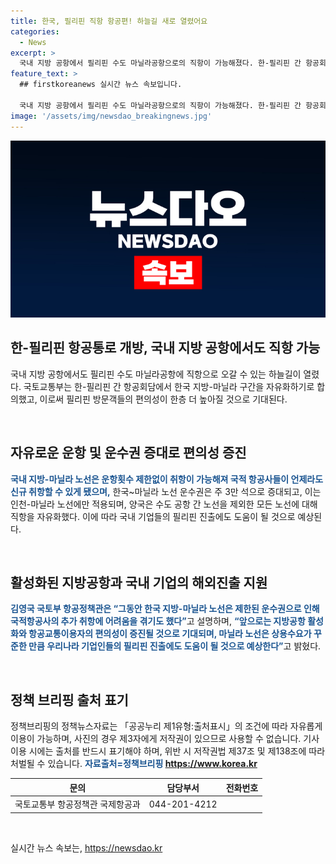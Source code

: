 ```yaml
---
title: 한국, 필리핀 직항 항공편! 하늘길 새로 열렸어요
categories:
  - News
excerpt: >
  국내 지방 공항에서 필리핀 수도 마닐라공항으로의 직항이 가능해졌다. 한-필리핀 간 항공회담에서 한국 지방-마닐라 구간을 자유화하기로 합의된 것으로 전해졌다. 한국 지방-마닐라 노선은 이제 운항횟수 제한이 없어졌으며, 운수권도 증대되고 직항이 자유화됐다. 국토부는 이로 인해 지방공항 활성화와 편의성이 증진될 것으로 기대하며, 여행객과 기업의 이용이 도움이 될 것으로 기대된다.
feature_text: >
  ## firstkoreanews 실시간 뉴스 속보입니다.

  국내 지방 공항에서 필리핀 수도 마닐라공항으로의 직항이 가능해졌다. 한-필리핀 간 항공회담에서 한국 지방-마닐라 구간을 자유화하기로 합의된 것으로 전해졌다. 한국 지방-마닐라 노선은 이제 운항횟수 제한이 없어졌으며, 운수권도 증대되고 직항이 자유화됐다. 국토부는 이로 인해 지방공항 활성화와 편의성이 증진될 것으로 기대하며, 여행객과 기업의 이용이 도움이 될 것으로 기대된다.
image: '/assets/img/newsdao_breakingnews.jpg'
---
```


<p><img src="/assets/img/newsdao_breakingnews.jpg" alt="firstkoreanews 속보" /></p>

<h2 data-ke-size="size26">한-필리핀 항공통로 개방, 국내 지방 공항에서도 직항 가능</h2>

<p>국내 지방 공항에서도 필리핀 수도 마닐라공항에 직항으로 오갈 수 있는 하늘길이 열렸다. 국토교통부는 한-필리핀 간 항공회담에서 한국 지방-마닐라 구간을 자유화하기로 합의했고, 이로써 필리핀 방문객들의 편의성이 한층 더 높아질 것으로 기대된다.</p>

<p data-ke-size="size16">&nbsp;</p>

<h2 data-ke-size="size24">자유로운 운항 및 운수권 증대로 편의성 증진</h2>

<p><b><span style="color: #1a5490;">국내 지방-마닐라 노선은 운항횟수 제한없이 취항이 가능해져 국적 항공사들이 언제라도 신규 취항할 수 있게 됐으며,</span></b> 한국~마닐라 노선 운수권은 주 3만 석으로 증대되고, 이는 인천-마닐라 노선에만 적용되며, 양국은 수도 공항 간 노선을 제외한 모든 노선에 대해 직항을 자유화했다. 이에 따라 국내 기업들의 필리핀 진출에도 도움이 될 것으로 예상된다.</p>

<p data-ke-size="size16">&nbsp;</p>

<h2 data-ke-size="size24">활성화된 지방공항과 국내 기업의 해외진출 지원</h2>

<p><b><span style="color: #1a5490;">김영국 국토부 항공정책관은 “그동안 한국 지방-마닐라 노선은 제한된 운수권으로 인해 국적항공사의 추가 취항에 어려움을 겪기도 했다”</span></b>고 설명하며, <b><span style="color: #1a5490;">“앞으로는 지방공항 활성화와 항공교통이용자의 편의성이 증진될 것으로 기대되며, 마닐라 노선은 상용수요가 꾸준한 만큼 우리나라 기업인들의 필리핀 진출에도 도움이 될 것으로 예상한다”</span></b>고 밝혔다. </p>

<p data-ke-size="size16">&nbsp;</p>

<h2 data-ke-size="size24">정책 브리핑 출처 표기</h2>

<p>정책브리핑의 정책뉴스자료는 「공공누리 제1유형:출처표시」의 조건에 따라 자유롭게 이용이 가능하며, 사진의 경우 제3자에게 저작권이 있으므로 사용할 수 없습니다. 기사 이용 시에는 출처를 반드시 표기해야 하며, 위반 시 저작권법 제37조 및 제138조에 따라 처벌될 수 있습니다. <b><span style="color: #1a5490;">자료출처=정책브리핑 <a href="https://https://www.korea.kr">https://www.korea.kr</a></span></b></p>

<table>
    <thead>
        <tr>
            <th>문의</th>
            <th>담당부서</th>
            <th>전화번호</th>
        </tr>
    </thead>
    <tbody>
        <tr>
            <td style="text-align: center; height: 17px;">국토교통부 항공정책관 국제항공과</td>
            <td style="text-align: center; height: 17px;">044-201-4212</td>
        </tr>
    </tbody>
</table>

<p data-ke-size="size16">&nbsp;</p>
실시간 뉴스 속보는, <a href="https://newsdao.kr" rel="dofollow">https://newsdao.kr</a>



